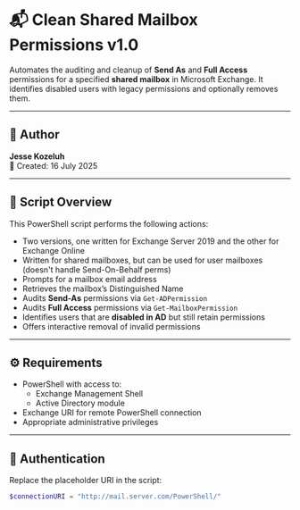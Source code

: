 # 📬 Clean Shared Mailbox Permissions v1.0

Automates the auditing and cleanup of **Send As** and **Full Access** permissions for a specified **shared mailbox** in Microsoft Exchange. It identifies disabled users with legacy permissions and optionally removes them.

---

## 👤 Author

**Jesse Kozeluh**  
📅 Created: 16 July 2025

---

## 🧰 Script Overview

This PowerShell script performs the following actions:

- Two versions, one written for Exchange Server 2019 and the other for Exchange Online
- Written for shared mailboxes, but can be used for user mailboxes (doesn't handle Send-On-Behalf perms)
- Prompts for a mailbox email address
- Retrieves the mailbox’s Distinguished Name
- Audits **Send-As** permissions via `Get-ADPermission`
- Audits **Full Access** permissions via `Get-MailboxPermission`
- Identifies users that are **disabled in AD** but still retain permissions
- Offers interactive removal of invalid permissions

---

## ⚙️ Requirements

- PowerShell with access to:
  - Exchange Management Shell
  - Active Directory module
- Exchange URI for remote PowerShell connection
- Appropriate administrative privileges

---

## 🔐 Authentication

Replace the placeholder URI in the script:

```powershell
$connectionURI = "http://mail.server.com/PowerShell/"
